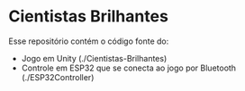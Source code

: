 # Cientistas Brilhantes

Esse repositório contém o código fonte do:
* Jogo em Unity (./Cientistas-Brilhantes)
* Controle em ESP32 que se conecta ao jogo por Bluetooth (./ESP32Controller)
